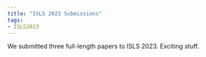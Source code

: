 ```yaml
---
title: "ISLS 2023 Submissions"
tags:
- ISLS2023
---
```


We submitted three full-length papers to ISLS 2023. Exciting stuff.


